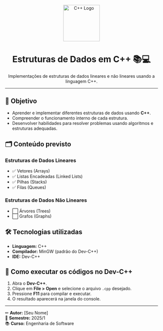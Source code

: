 <p align="center">
  <img src="https://upload.wikimedia.org/wikipedia/commons/1/18/ISO_C%2B%2B_Logo.svg" alt="C++ Logo" width="120"/>
</p>

<h1 align="center">Estruturas de Dados em C++ 📚💻</h1>
<p align="center">Implementações de estruturas de dados lineares e não lineares usando a linguagem C++.</p>

---

## 📌 Objetivo
- Aprender e implementar diferentes estruturas de dados usando **C++**.
- Compreender o funcionamento interno de cada estrutura.
- Desenvolver habilidades para resolver problemas usando algoritmos e estruturas adequadas.

## 🗂 Conteúdo previsto
### Estruturas de Dados Lineares
- ✅ Vetores (Arrays)
- ✅ Listas Encadeadas (Linked Lists)
- ✅ Pilhas (Stacks)
- ✅ Filas (Queues)

### Estruturas de Dados Não Lineares
- ⬜ Árvores (Trees)
- ⬜ Grafos (Graphs)

## 🛠 Tecnologias utilizadas
- **Linguagem:** C++
- **Compilador:** MinGW (padrão do Dev-C++)
- **IDE:** Dev-C++

## 🚀 Como executar os códigos no Dev-C++
1. Abra o **Dev-C++**.
2. Clique em **File > Open** e selecione o arquivo `.cpp` desejado.
3. Pressione **F11** para compilar e executar.
4. O resultado aparecerá na janela do console.

---

✏ **Autor:** [Seu Nome]  
📅 **Semestre:** 2025/1  
📚 **Curso:** Engenharia de Software
